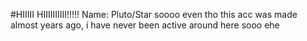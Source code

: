 #HIIIII HIIIIIIIIII!!!!!
Name: Pluto/Star
soooo
even tho this acc was made almost years ago, i have never been active around here sooo
ehe
